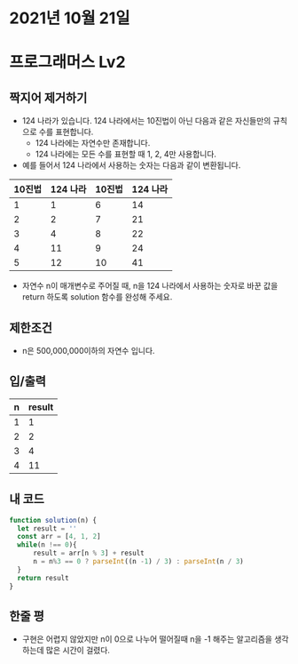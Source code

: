 # 2021년 10월 21일
# 프로그래머스 Lv2
## 짝지어 제거하기
- 124 나라가 있습니다. 124 나라에서는 10진법이 아닌 다음과 같은 자신들만의 규칙으로 수를 표현합니다.
  - 124 나라에는 자연수만 존재합니다.
  - 124 나라에는 모든 수를 표현할 때 1, 2, 4만 사용합니다.
- 예를 들어서 124 나라에서 사용하는 숫자는 다음과 같이 변환됩니다.

|10진법|124 나라| 10진법|	124 나라|
|--|--|--|--|
|1|1|6|14|
|2|2|7|21|
|3|4|8|22|
|4|11|9|24|
|5|12|10|41|

- 자연수 n이 매개변수로 주어질 때, n을 124 나라에서 사용하는 숫자로 바꾼 값을 return 하도록 solution 함수를 완성해 주세요.

## 제한조건 
- n은 500,000,000이하의 자연수 입니다.
## 입/출력
|n|result|
|--|--|
|1|1|
|2|2|
|3|4|
|4|11|

## 내 코드
```javascript
function solution(n) {
  let result = ''
  const arr = [4, 1, 2]
  while(n !== 0){
      result = arr[n % 3] + result
      n = n%3 == 0 ? parseInt((n -1) / 3) : parseInt(n / 3)
  }
  return result
}
```

## 한줄 평
- 구현은 어렵지 않았지만 n이 0으로 나누어 떨어질때 n을 -1 해주는 알고리즘을 생각하는데 많은 시간이 걸렸다.